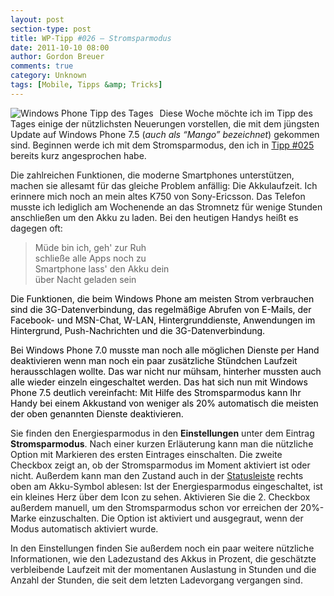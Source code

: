 ```yaml
---
layout: post
section-type: post
title: WP-Tipp #026 – Stromsparmodus
date: 2011-10-10 08:00
author: Gordon Breuer
comments: true
category: Unknown
tags: [Mobile, Tipps &amp; Tricks]
---
```

<p><img style="margin: 0px 10px 0px 0px; display: inline; float: left" title="" alt="Windows Phone Tipp des Tages" align="left" src="http://anheledirwp.blob.core.windows.net/wordpress/2011/10/sonstigesMG.png" /></p>  <p>Diese Woche möchte ich im Tipp des Tages einige der nützlichsten Neuerungen vorstellen, die mit dem jüngsten Update auf Windows Phone 7.5 (<em>auch als “Mango” bezeichnet</em>) gekommen sind. Beginnen werde ich mit dem Stromsparmodus, den ich in <a href="/post/2011/10/07/WP-Tipp-025-%E2%80%93-Datenverbindungen.aspx">Tipp #025</a> bereits kurz angesprochen habe.</p>  <p>Die zahlreichen Funktionen, die moderne Smartphones unterstützen, machen sie allesamt für das gleiche Problem anfällig: Die Akkulaufzeit. Ich erinnere mich noch an mein altes K750 von Sony-Ericsson. Das Telefon musste ich lediglich am Wochenende an das Stromnetz für wenige Stunden anschließen um den Akku zu laden. Bei den heutigen Handys heißt es dagegen oft:</p>  <blockquote>   <p>Müde bin ich, geh' zur Ruh     <br />schließe alle Apps noch zu      <br />Smartphone lass' den Akku dein      <br />über Nacht geladen sein</p> </blockquote>  <p><font color="#000000">Die Funktionen, die beim Windows Phone am meisten Strom verbrauchen sind die 3G-Datenverbindung, das regelmäßige Abrufen von E-Mails, der Facebook- und MSN-Chat, W-LAN, Hintergrunddienste, Anwendungen im Hintergrund, Push-Nachrichten und die 3G-Datenverbindung.</font></p>  <p><font color="#000000">Bei Windows Phone 7.0 musste man noch alle möglichen Dienste per Hand deaktivieren wenn man noch ein paar zusätzliche Stündchen Laufzeit herausschlagen wollte. Das war nicht nur mühsam, hinterher mussten auch alle wieder einzeln eingeschaltet werden. Das hat sich nun mit Windows Phone 7.5 deutlich vereinfacht: Mit Hilfe des Stromsparmodus kann Ihr Handy bei einem Akkustand von weniger als 20% automatisch die meisten der oben genannten Dienste deaktivieren. </font></p>  <p>Sie finden den Energiesparmodus in den <strong>Einstellungen</strong> unter dem Eintrag <strong>Stromsparmodus</strong>. Nach einer kurzen Erläuterung kann man die nützliche Option mit Markieren des ersten Eintrages einschalten. Die zweite Checkbox zeigt an, ob der Stromsparmodus im Moment aktiviert ist oder nicht. Außerdem kann man den Zustand auch in der <a href="/post/2011/09/07/WP7-Tipp-004-%E2%80%93-Signalstarke-Ladezustand-der-Batterie-und-andere-Infos.aspx">Statusleiste</a> rechts oben am Akku-Symbol ablesen: Ist der Energiesparmodus eingeschaltet, ist ein kleines Herz über dem Icon zu sehen. Aktivieren Sie die 2. Checkbox außerdem manuell, um den Stromsparmodus schon vor erreichen der 20%-Marke einzuschalten. Die Option ist aktiviert und ausgegraut, wenn der Modus automatisch aktiviert wurde.</p>  <p>In den Einstellungen finden Sie außerdem noch ein paar weitere nützliche Informationen, wie den Ladezustand des Akkus in Prozent, die geschätzte verbleibende Laufzeit mit der momentanen Auslastung in Stunden und die Anzahl der Stunden, die seit dem letzten Ladevorgang vergangen sind. </p>
